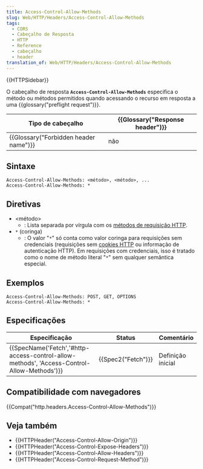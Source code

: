 ```yaml
---
title: Access-Control-Allow-Methods
slug: Web/HTTP/Headers/Access-Control-Allow-Methods
tags:
  - CORS
  - Cabeçalho de Resposta
  - HTTP
  - Reference
  - cabeçalho
  - header
translation_of: Web/HTTP/Headers/Access-Control-Allow-Methods
---
```

{{HTTPSidebar}}

O cabeçalho de resposta **`Access-Control-Allow-Methods`** especifica o método ou métodos permitidos quando acessando o recurso em resposta a uma {{glossary("preflight request")}}.

| Tipo de cabeçalho                                | {{Glossary("Response header")}} |
| ------------------------------------------------ | ---------------------------------------- |
| {{Glossary("Forbidden header name")}} | não                                      |

## Sintaxe

    Access-Control-Allow-Methods: <método>, <método>, ...
    Access-Control-Allow-Methods: *

## Diretivas

- \<método>
  - : Lista separada por vírgula com os [métodos de requisição HTTP](/pt-BR/docs/Web/HTTP/Methods).
- `*` (coringa)
  - : O valor "`*`" só conta como valor coringa para requisições sem credenciais (requisições sem [cookies HTTP](/pt-BR/docs/Web/HTTP/Cookies) ou informação de autenticação HTTP). Em requisições com credenciais, isso é tratado como o nome de método literal "`*`" sem qualquer semântica especial.

## Exemplos

    Access-Control-Allow-Methods: POST, GET, OPTIONS
    Access-Control-Allow-Methods: *

## Especificações

| Especificação                                                                                                            | Status                   | Comentário        |
| ------------------------------------------------------------------------------------------------------------------------ | ------------------------ | ----------------- |
| {{SpecName('Fetch','#http-access-control-allow-methods', 'Access-Control-Allow-Methods')}} | {{Spec2("Fetch")}} | Definição inicial |

## Compatibilidade com navegadores

{{Compat("http.headers.Access-Control-Allow-Methods")}}

## Veja também

- {{HTTPHeader("Access-Control-Allow-Origin")}}
- {{HTTPHeader("Access-Control-Expose-Headers")}}
- {{HTTPHeader("Access-Control-Allow-Headers")}}
- {{HTTPHeader("Access-Control-Request-Method")}}
